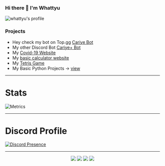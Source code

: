 ### Hi there 👋 I'm Whattyu

![whattyu's profile](https://komarev.com/ghpvc/?username=whattyu&color=blueviolet)

### Projects
- Hey check my bot on Top.gg [Cariye Bot](https://top.gg/bot/750966495462555700)
- My other Discord Bot [Cariye+ Bot](https://top.gg/bot/849663572308918343)
- My [Covid-19 Website](https://covid-19-tracker.whattyu.repl.co/)
- My [basic calculator website](https://calculate.whattyu.repl.co)
- My [Tetris Game](https://tetris-game.whattyu.repl.co/)
- My Basic Python Projects -> [view](https://github.com/whattyu/Python-Projects)

---

# Stats
![Metrics](https://metrics.lecoq.io/whattyu?template=classic&isocalendar=1&languages=1&stars=1&people=1&achievements=1&lines=1&pagespeed=1&isocalendar.duration=half-year&languages.limit=8&languages.sections=most-used&languages.colors=github&languages.threshold=0%25&languages.indepth=false&languages.recent.load=300&languages.recent.days=14&stars.limit=4&people.limit=24&people.size=28&people.types=followers%2C%20following&people.identicons=false&people.shuffle=false&achievements.threshold=C&achievements.secrets=true&achievements.limit=0&pagespeed.url=.user.website&pagespeed.detailed=false&pagespeed.screenshot=false&config.timezone=Africa%2FCairo&config.twemoji=true)

---

# Discord Profile
[![Discord Presence](https://discord.c99.nl/widget/theme-3/496328012741214208.png)](https://discord.com/users/496328012741214208)

---

<p align="center">
 <a href="https://discord.com/users/496328012741214208" target"blank_"><img src="https://img.shields.io/badge/Discord%20-7289DA.svg?&style=for-the-badge&logo=discord&logoColor=white"></a>
  <a href="https://www.github.com/whattyu" target"blank_"><img src="https://img.shields.io/badge/GitHub%20-191717.svg?&style=for-the-badge&logo=github&logoColor=white"></a>
 <a href="https://www.instagram.com/atatolgadln" target"blank_"><img src="https://img.shields.io/badge/INSTAGRAM%20-DC3175.svg?&style=for-the-badge&logo=instagram&logoColor=white"></a>
 <a href="https://open.spotify.com/user/cu57r3p9d29xbqdk4x31yip0o" target"blank_"><img src="https://img.shields.io/badge/Spotify-%231DB954.svg?&style=for-the-badge&logo=spotify&logoColor=white"></a>

